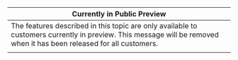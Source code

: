 |                                                                     Currently in Public Preview                                                                      |
|----------------------------------------------------------------------------------------------------------------------------------------------------------------------|
| The features described in this topic are only available to customers currently in preview. This message will be removed when it has been released for all customers. |
|                                                                                                                                                                      |

